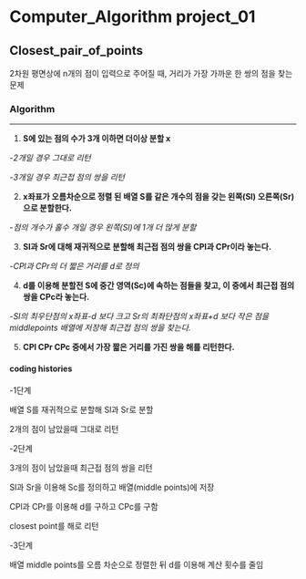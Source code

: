 # Computer_Algorithm project_01
## Closest_pair_of_points
2차원 평면상에 n개의 점이 입력으로 주어질 때, 거리가 가장 가까운 한 쌍의 점을 찾는 문제
### Algorithm
___
 1. **S에 있는 점의 수가 3개 이하면 더이상 분할 x**
  
  
  -*2개일 경우 그대로 리턴*
  
  
  -*3개일 경우 최근접 점의 쌍을 리턴*
  
  
 2. **x좌표가 오름차순으로 정렬 된 배열 S를 같은 개수의 점을 갖는 왼쪽(Sl) 오른쪽(Sr)으로 분할한다.**
  
  
  -*점의 개수가 홀수 개일 경우 왼쪽(Sl)에 1개 더 많게 분할*
  
  
 3. **Sl과 Sr에 대해 재귀적으로 분할해 최근접 점의 쌍을 CPl과 CPr이라 놓는다.**
 
 
 -*CPl과 CPr의 더 짧은 거리를 d로 정의*
  
  
 4. **d를 이용해 분할전 S에 중간 영역(Sc)에 속하는 점들을 찾고, 이 중에서 최근접 점의 쌍을 CPc라 놓는다.**
  
  
  -*Sl의 최우단점의 x좌표-d 보다 크고 Sr의 최좌단점의 x좌표+d 보다 작은 점을 middlepoints 배열에 저장해 최근접 점의 쌍을 찾는다.*
  
  
 5. **CPl CPr CPc 중에서 가장 짧은 거리를 가진 쌍을 해를 리턴한다.**
 
 
 #### coding histories
 -1단계
 
 
 배열 S를 재귀적으로 분할해 Sl과 Sr로 분할
 
 2개의 점이 남았을때 그대로 리턴
 
 -2단계
 
 
 3개의 점이 남았을때 최근접 점의 쌍을 리턴
 
 
 Sl과 Sr을 이용해 Sc를 정의하고 배열(middle points)에 저장
 
 
 CPl과 CPr를 이용해 d를 구하고 CPc를 구함
 
 
 closest point를 해로 리턴
 
 
 -3단계
 
 
 배열 middle points를 오름 차순으로 정렬한 뒤 d를 이용해 계산 횟수를 줄임
 
 


 
 
 

